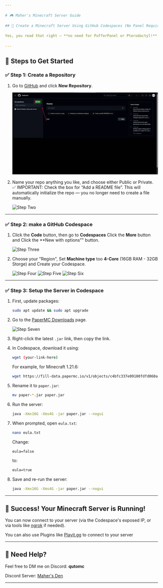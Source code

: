 ```yaml
---

# 🎮 Maher's Minecraft Server Guide

## 🚀 Create a Minecraft Server Using GitHub Codespaces (No Panel Required!)

Yes, you read that right — **no need for PufferPanel or Pterodactyl!** You can now create a fully working Minecraft server **directly from GitHub** using Codespaces.

---
```


## 📌 Steps to Get Started

### ✅ Step 1: Create a Repository

1. Go to [GitHub](https://github.com/) and click **New Repository**.
   
   ![Step One](https://github.com/MaherFd/Minecraft-Server-Guide/blob/main/Step%20One.png)
   
3. Name your repo anything you like, and choose either Public or Private.
   ✅ IMPORTANT: Check the box for “Add a README file”. This will automatically initialize the repo — you no longer need to create a file manually.
   
   ![Step Two](https://github.com/user-attachments/assets/50c439d1-05bd-4d2c-b2e8-055375d7a90b)
   
---

### ✅ Step 2: make a GitHub Codespace

1. Click the **Code** button, then go to **Codespaces** Click the **More** button and Click the **New with options"" button.

   ![Step Three](https://github.com/user-attachments/assets/16455a4a-1677-4799-8316-2ae4517ab73f)

2. Choose your "Region", Set **Machine type** too **4-Core** (16GB RAM - 32GB Storge) and Create your Codespace.
   
   ![Step Four](https://github.com/user-attachments/assets/e76b37d9-e76a-45f0-92c7-b2d272e35b6f)
   ![Step Five](https://github.com/user-attachments/assets/fa347c13-0286-4517-ab5e-c84760b56852)
   ![Step Six](https://github.com/user-attachments/assets/b78a954f-f114-4d3d-889d-91fe28c778d6)

---

### ✅ Step 3: Setup the Server in Codespace

1. First, update packages:

   ```bash
   sudo apt update && sudo apt upgrade
   ```

2. Go to the [PaperMC Downloads](https://papermc.io/downloads/paper) page.

   ![Step Seven](https://github.com/user-attachments/assets/e1f3083f-96e5-43b2-8e6e-9066dae50a18)

3. Right-click the latest `.jar` link, then copy the link.

4. In Codespace, download it using:

   ```bash
   wget (your-link-here)
   ```

   For example, for Minecraft 1.21.6:

   ```bash
   wget https://fill-data.papermc.io/v1/objects/c4bfc337e09100fdfd060a36b66174be87370d9975ace4e28e45d873ce992c62/paper-1.21.6-47.jar
   ```

5. Rename it to `paper.jar`:

   ```bash
   mv paper-*.jar paper.jar
   ```

6. Run the server:

   ```bash
   java -Xmx16G -Xms4G -jar paper.jar --nogui
   ```

7. When prompted, open `eula.txt`:

   ```bash
   nano eula.txt
   ```

   Change:

   ```txt
   eula=false
   ```

   to:

   ```txt
   eula=true
   ```

8. Save and re-run the server:

   ```bash
   java -Xmx16G -Xms4G -jar paper.jar --nogui
   ```

---

## 🎉 Success! Your Minecraft Server is Running!

You can now connect to your server (via the Codespace's exposed IP, or via tools like [ngrok](https://ngrok.com/) if needed).

You can also use Plugins like [Playit.gg](https://playit.gg/download/plugins) to connect to your server

---

## 🤝 Need Help?

Feel free to DM me on Discord: **qutomc**

Discord Server: [Maher's Den](https://discord.gg/tzn8JBenTc)

---
